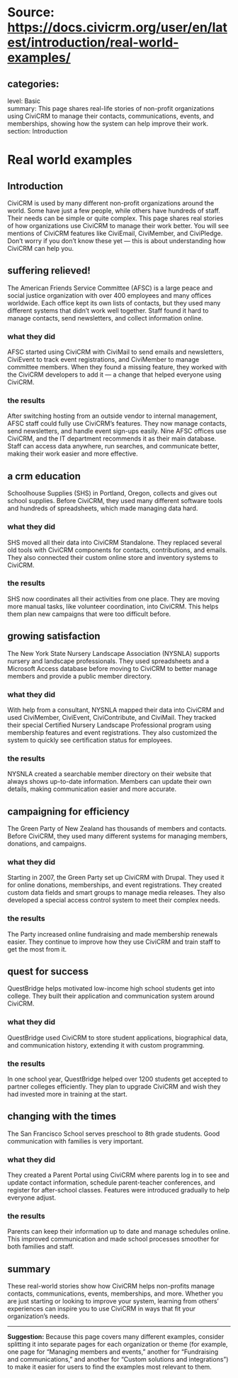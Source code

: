 # Source: https://docs.civicrm.org/user/en/latest/introduction/real-world-examples/

categories:
  -  
level: Basic  
summary: This page shares real-life stories of non-profit organizations using CiviCRM to manage their contacts, communications, events, and memberships, showing how the system can help improve their work.  
section: Introduction  

# Real world examples  

## Introduction  
CiviCRM is used by many different non-profit organizations around the world. Some have just a few people, while others have hundreds of staff. Their needs can be simple or quite complex. This page shares real stories of how organizations use CiviCRM to manage their work better. You will see mentions of CiviCRM features like CiviEmail, CiviMember, and CiviPledge. Don’t worry if you don’t know these yet — this is about understanding how CiviCRM can help you.  

## suffering relieved!  
The American Friends Service Committee (AFSC) is a large peace and social justice organization with over 400 employees and many offices worldwide. Each office kept its own lists of contacts, but they used many different systems that didn’t work well together. Staff found it hard to manage contacts, send newsletters, and collect information online.  

### what they did  
AFSC started using CiviCRM with CiviMail to send emails and newsletters, CiviEvent to track event registrations, and CiviMember to manage committee members. When they found a missing feature, they worked with the CiviCRM developers to add it — a change that helped everyone using CiviCRM.  

### the results  
After switching hosting from an outside vendor to internal management, AFSC staff could fully use CiviCRM’s features. They now manage contacts, send newsletters, and handle event sign-ups easily. Nine AFSC offices use CiviCRM, and the IT department recommends it as their main database. Staff can access data anywhere, run searches, and communicate better, making their work easier and more effective.  

## a crm education  
Schoolhouse Supplies (SHS) in Portland, Oregon, collects and gives out school supplies. Before CiviCRM, they used many different software tools and hundreds of spreadsheets, which made managing data hard.  

### what they did  
SHS moved all their data into CiviCRM Standalone. They replaced several old tools with CiviCRM components for contacts, contributions, and emails. They also connected their custom online store and inventory systems to CiviCRM.  

### the results  
SHS now coordinates all their activities from one place. They are moving more manual tasks, like volunteer coordination, into CiviCRM. This helps them plan new campaigns that were too difficult before.  

## growing satisfaction  
The New York State Nursery Landscape Association (NYSNLA) supports nursery and landscape professionals. They used spreadsheets and a Microsoft Access database before moving to CiviCRM to better manage members and provide a public member directory.  

### what they did  
With help from a consultant, NYSNLA mapped their data into CiviCRM and used CiviMember, CiviEvent, CiviContribute, and CiviMail. They tracked their special Certified Nursery Landscape Professional program using membership features and event registrations. They also customized the system to quickly see certification status for employees.  

### the results  
NYSNLA created a searchable member directory on their website that always shows up-to-date information. Members can update their own details, making communication easier and more accurate.  

## campaigning for efficiency  
The Green Party of New Zealand has thousands of members and contacts. Before CiviCRM, they used many different systems for managing members, donations, and campaigns.  

### what they did  
Starting in 2007, the Green Party set up CiviCRM with Drupal. They used it for online donations, memberships, and event registrations. They created custom data fields and smart groups to manage media releases. They also developed a special access control system to meet their complex needs.  

### the results  
The Party increased online fundraising and made membership renewals easier. They continue to improve how they use CiviCRM and train staff to get the most from it.  

## quest for success  
QuestBridge helps motivated low-income high school students get into college. They built their application and communication system around CiviCRM.  

### what they did  
QuestBridge used CiviCRM to store student applications, biographical data, and communication history, extending it with custom programming.  

### the results  
In one school year, QuestBridge helped over 1200 students get accepted to partner colleges efficiently. They plan to upgrade CiviCRM and wish they had invested more in training at the start.  

## changing with the times  
The San Francisco School serves preschool to 8th grade students. Good communication with families is very important.  

### what they did  
They created a Parent Portal using CiviCRM where parents log in to see and update contact information, schedule parent-teacher conferences, and register for after-school classes. Features were introduced gradually to help everyone adjust.  

### the results  
Parents can keep their information up to date and manage schedules online. This improved communication and made school processes smoother for both families and staff.  

## summary  
These real-world stories show how CiviCRM helps non-profits manage contacts, communications, events, memberships, and more. Whether you are just starting or looking to improve your system, learning from others’ experiences can inspire you to use CiviCRM in ways that fit your organization’s needs.  

---

**Suggestion:** Because this page covers many different examples, consider splitting it into separate pages for each organization or theme (for example, one page for “Managing members and events,” another for “Fundraising and communications,” and another for “Custom solutions and integrations”) to make it easier for users to find the examples most relevant to them.
